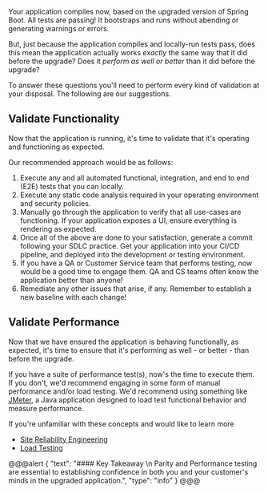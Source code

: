 Your application compiles now, based on the upgraded version of Spring Boot. All tests are passing! It bootstraps and runs without abending or generating warnings or errors.

But, just because the application compiles and locally-run tests pass, does this mean the application actually works _exactly_ the same way that it did before the upgrade? Does it _perform as well or better_ than it did before the upgrade?

To answer these questions you'll need to perform every kind of validation at your disposal. The following are our suggestions.

## Validate Functionality

Now that the application is running, it's time to validate that it's operating and functioning as expected.

Our recommended approach would be as follows:

1. Execute any and all automated functional, integration, and end to end (E2E) tests that you can locally.
2. Execute any static code analysis required in your operating environment and security policies.
3. Manually go through the application to verify that all use-cases are functioning. If your application exposes a UI, ensure everything is rendering as expected.
4. Once all of the above are done to your satisfaction, generate a commit following your SDLC practice. Get your application into your CI/CD pipeline, and deployed into the development or testing environment.
5. If you have a QA or Customer Service team that performs testing, now would be a good time to engage them. QA and CS teams often know the application better than anyone!
6. Remediate any other issues that arise, if any. Remember to establish a new baseline with each change!

## Validate Performance

Now that we have ensured the application is behaving functionally, as expected, it's time to ensure that it's performing as well - or better - than before the upgrade.

If you have a suite of performance test(s), now's the time to execute them. If you don't, we'd recommend engaging in some form of manual performance and/or load testing. We'd recommend using something like [JMeter](https://jmeter.apache.org/), a Java application designed to load test functional behavior and measure performance.

If you're unfamiliar with these concepts and would like to learn more

- [Site Reliability Engineering](https://sre.google/)
- [Load Testing](https://www.geeksforgeeks.org/software-testing-load-testing/)

@@@alert
{
"text": "#### Key Takeaway \n
Parity and Performance testing are essential to establishing confidence in both you and your customer's minds in the upgraded application.",
"type": "info"
}
@@@
